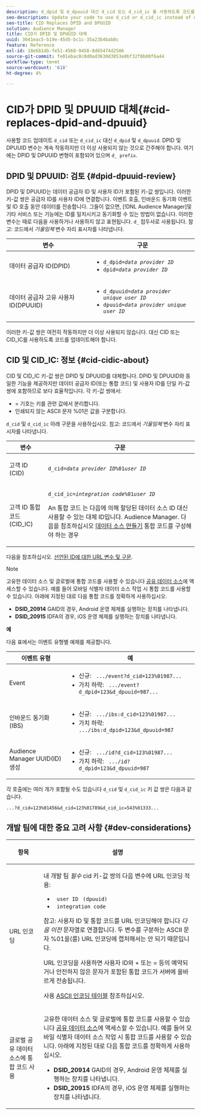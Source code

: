 ```yaml
---
description: d_dpid 및 d_dpuuid 대신 d_cid 또는 d_cid_ic 를 사용하도록 코드를 업데이트합니다. DPID 및 DPUUID 변수는 계속 작동하지만 더 이상 사용되지 않는 것으로 간주해야 합니다. 여기에는 d_ 접두사가 없는 DPID 및 DPUUID 변형이 포함됩니다.
seo-description: Update your code to use d_cid or d_cid_ic instead of d_dpid and d_dpuuid. The DPID and DPUUID variables will continue to work, but you should consider them deprecated. This includes DPID and DPUUID variants without the d_ prefix.
seo-title: CID Replaces DPID and DPUUID
solution: Audience Manager
title: CID가 DPID 및 DPUUID 대체
uuid: 3641eac5-b19e-45d5-bc1c-35a23b4bab8c
feature: Reference
exl-id: 18e6b1db-fe51-4560-9458-8d65474d2506
source-git-commit: fe01ebac8c0d0ad3630d3853e0bf32f0b00f6a44
workflow-type: tm+mt
source-wordcount: '618'
ht-degree: 4%

---
```


# CID가 DPID 및 DPUUID 대체{#cid-replaces-dpid-and-dpuuid}

사용할 코드 업데이트 `d_cid` 또는 `d_cid_ic` 대신 `d_dpid` 및 `d_dpuuid`. DPID 및 DPUUID 변수는 계속 작동하지만 더 이상 사용되지 않는 것으로 간주해야 합니다. 여기에는 DPID 및 DPUUID 변형이 포함되어 있으며 `d_ prefix`.

## DPID 및 DPUUID: 검토 {#dpid-dpuuid-review}

DPID 및 DPUUID는 데이터 공급자 ID 및 사용자 ID가 포함된 키-값 쌍입니다. 이러한 키-값 쌍은 공급자 ID를 사용자 ID에 연결합니다. 이벤트 호출, 인바운드 동기화 이벤트 및 ID 호출 동안 데이터를 전송합니다. 그들이 없으면, [!DNL Audience Manager]및 기타 서비스 또는 기능에는 ID를 일치시키고 동기화할 수 있는 방법이 없습니다. 이러한 변수는 때로 다음을 사용하거나 사용하지 않고 표현됩니다. `d_` 접두사로 사용됩니다. 참고: 코드에서 *기울임체* 변수 자리 표시자를 나타냅니다.

<table id="table_932B4416AE1E44E4A1E98D779D3B1ED5"> 
 <thead> 
  <tr> 
   <th colname="col1" class="entry"> 변수 </th> 
   <th colname="col2" class="entry"> 구문 </th> 
  </tr> 
 </thead>
 <tbody> 
  <tr> 
   <td colname="col1"> <p>데이터 공급자 ID(DPID) </p> </td> 
   <td colname="col2"> 
    <ul id="ul_0567D39DCE784C20A81EC0845C7B1C6B"> 
     <li id="li_DDD8C18266314987A7C802918F4892A8"> <code>d_dpid=<i>data provider ID</i></code> </li> 
     <li id="li_80185558932E416698ABD71158303EA8"> <code>dpid=<i>data provider ID</i></code> </li> 
    </ul> </td> 
  </tr> 
  <tr> 
   <td colname="col1"> <p>데이터 공급자 고유 사용자 ID(DPUUID) </p> </td> 
   <td colname="col2"> 
    <ul id="ul_EA7F769523B142CE8FF5886E5CDFF2D9"> 
     <li id="li_C984E2FF0A83495880BB87C610FA3F79"> <code>d_dpuuid=<i>data provider unique user ID</i></code> </li> 
     <li id="li_DCFFAC995DCC49F489ACEFD97A06F877"> <code>dpuuid=<i>data provider unique user ID</i></code> </li> 
    </ul> </td> 
  </tr> 
 </tbody> 
</table>

이러한 키-값 쌍은 여전히 작동하지만 더 이상 사용되지 않습니다. 대신 CID 또는 CID_IC를 사용하도록 코드를 업데이트해야 합니다.

## CID 및 CID_IC: 정보 {#cid-cidic-about}

CID 및 CID_IC 키-값 쌍은 DPID 및 DPUUID를 대체합니다. DPID 및 DPUUID와 동일한 기능을 제공하지만 데이터 공급자 ID(또는 통합 코드) 및 사용자 ID를 단일 키-값 쌍에 포함하므로 보다 효율적입니다. 각 키-값 쌍에서:

* = 기호는 키를 관련 값에서 분리합니다.
* 인쇄되지 않는 ASCII 문자 %01은 값을 구분합니다.

`d_cid` 및 `d_cid_ic` 아래 구문을 사용하십시오. 참고: 코드에서 *기울임체* 변수 자리 표시자를 나타냅니다.

<table id="table_0C8A4F8FDBC84416B4EB476F67BCFA8E"> 
 <thead> 
  <tr> 
   <th colname="col1" class="entry"> 변수 </th> 
   <th colname="col2" class="entry"> 구문 </th> 
  </tr> 
 </thead>
 <tbody> 
  <tr> 
   <td colname="col1"> <p>고객 ID (CID) </p> </td> 
   <td colname="col2"> <p> <code>d_cid=<i>data provider ID</i>%01<i>user ID</i></code> </p> </td> 
  </tr> 
  <tr> 
   <td colname="col1"> <p>고객 ID 통합 코드(CID_IC) </p> </td> 
   <td colname="col2"> <p> <code>d_cid_ic=<i>integration code</i>%01<i>user ID</i></code> </p> <p> An <span class="term"> 통합 코드</span> 는 다음에 의해 할당된 데이터 소스 ID 대신 사용할 수 있는 대체 ID입니다. <span class="keyword"> Audience Manager</span>. 다음을 참조하십시오 <a href="../features/manage-datasources.md#create-data-source"> 데이터 소스 만들기</a> 통합 코드를 구성해야 하는 경우 </p> </td> 
  </tr> 
 </tbody> 
</table>

다음을 참조하십시오. [선언된 ID에 대한 URL 변수 및 구문](../features/declared-ids.md#variables-and-syntax).

>[!NOTE]
>
>고유한 데이터 소스 및 글로벌에 통합 코드를 사용할 수 있습니다 [공유 데이터 소스](../features/datasources-list-and-settings.md#settings-menu-options)에 액세스할 수 있습니다. 예를 들어 모바일 식별자 데이터 소스 작업 시 통합 코드를 사용할 수 있습니다. 아래에 지정된 대로 다음 통합 코드를 정확하게 사용하십시오.

* **DSID_20914** GAID의 경우, Android 운영 체제를 실행하는 장치를 나타냅니다.
* **DSID_20915** IDFA의 경우, iOS 운영 체제를 실행하는 장치를 나타냅니다.

**예**

다음 표에서는 이벤트 유형별 예제를 제공합니다.

<table id="table_097A58CCD6E64C4DB0652271A4F31AE8"> 
 <thead> 
  <tr> 
   <th colname="col1" class="entry"> 이벤트 유형 </th> 
   <th colname="col2" class="entry"> 예 </th> 
  </tr>
 </thead>
 <tbody> 
  <tr> 
   <td colname="col1"> <p>Event </p> </td> 
   <td colname="col2"> 
    <ul id="ul_6EAB4188C6954512A28D1A8328794BCB"> 
     <li id="li_344AAEF1622343489E2AD6E2929CEA98">신규: <code> .../event?d_cid=123%01987...</code> </li> 
     <li id="li_B673C1BA5AD24C46AB8F8232EF89CE89">가치 하락: <code> .../event?d_dpid=123&amp;d_dpuuid=987...</code> </li> 
    </ul> </td> 
  </tr> 
  <tr> 
   <td colname="col1"> <p>인바운드 동기화(IBS) </p> </td> 
   <td colname="col2"> 
    <ul id="ul_78270745CBC2469B8CA9EDB7032B8F92"> 
     <li id="li_8C4620A04504442185F013F74E6B0647">신규: <code> .../ibs:d_cid=123%01987...</code> </li> 
     <li id="li_2A8F761C76334C1BB097CF1A9D7E8429">가치 하락: <code> .../ibs:d_dpid=123&amp;d_dpuuid=987</code> </li> 
    </ul> </td> 
  </tr> 
  <tr> 
   <td colname="col1"> <p>Audience Manager UUID(ID) 생성 </p> </td> 
   <td colname="col2"> 
    <ul id="ul_EAA764DCFF7244F69ABF67ACEE13E579"> 
     <li id="li_18467A531FAF454A881CBD157BBFD6D2">신규: <code> .../id?d_cid=123%01987...</code> </li> 
     <li id="li_433C33F7BC284362AC7CC3C9DC0BF471">가치 하락: <code> .../id?d_dpid=123&amp;d_dpuuid=987</code> </li> 
    </ul> </td> 
  </tr> 
 </tbody> 
</table>

각 호출에는 여러 개가 포함될 수도 있습니다 `d_cid` 및 `d_cid_ic` 키 값 쌍은 다음과 같습니다.

```
...?d_cid=123%01456&d_cid=123%01789&d_cid_ic=543%01333...
```

## 개발 팀에 대한 중요 고려 사항 {#dev-considerations}

<table id="table_5DD068FAE68A42CDB49B6C064706802A"> 
 <thead> 
  <tr> 
   <th colname="col1" class="entry"> <p>항목 </p> </th> 
   <th colname="col2" class="entry"> <p>설명 </p> </th> 
  </tr>
 </thead>
 <tbody> 
  <tr> 
   <td colname="col1"> <p>URL 인코딩 </p> </td> 
   <td colname="col2"> <p>내 개발 팀 <i>필수</i> cid 키-값 쌍의 다음 변수에 URL 인코딩 적용: </p> <p> 
     <ul id="ul_66DCB63C60914057B2BE21F49D9A36CA"> 
      <li id="li_6D82B4DB40BB4BB0B8FAF5841577FAAC"><code> user ID</code> <code> (dpuuid)</code> </li> 
      <li id="li_D2F94B07B0D84B09A5CDFA48518DDD62"><code> integration code</code> </li> 
     </ul> </p> <p> <p>참고: 사용자 ID 및 통합 코드를 URL 인코딩해야 합니다 <i>다음 이전</i> 문자열로 연결합니다. 두 변수를 구분하는 ASCII 문자 %01을(를) URL 인코딩에 캡처해서는 안 되기 때문입니다. </p> </p> <p>URL 인코딩을 사용하면 사용자 ID와 + 또는 = 등의 예약되거나 안전하지 않은 문자가 포함된 통합 코드가 서버에 올바르게 전송됩니다. </p> <p>사용 <a href="https://www.w3schools.com/tags/ref_urlencode.asp" format="https" scope="external"> ASCII 인코딩 테이블</a> 참조하십시오. </p> </td> 
  </tr> 
  <tr> 
   <td colname="col1"> <p>글로벌 공유 데이터 소스에 통합 코드 사용 </p> </td> 
   <td colname="col2"> <p>고유한 데이터 소스 및 글로벌에 통합 코드를 사용할 수 있습니다 <a href="../features/datasources-list-and-settings.md#settings-menu-options"> 공유 데이터 소스</a>에 액세스할 수 있습니다. 예를 들어 모바일 식별자 데이터 소스 작업 시 통합 코드를 사용할 수 있습니다. 아래에 지정된 대로 다음 통합 코드를 정확하게 사용하십시오. </p> <p> 
     <ul id="ul_B306EE96A3BD4CE982E113D5E23826CF"> 
      <li id="li_3340C7AFA9AB4105A2CCF3E476EC7552"> <b>DSID_20914</b> GAID의 경우, Android 운영 체제를 실행하는 장치를 나타냅니다. </li> 
      <li id="li_779D9F08021043FCB233A0ABF5160C76"> <b>DSID_20915</b> IDFA의 경우, iOS 운영 체제를 실행하는 장치를 나타냅니다. </li> 
     </ul> </p> </td> 
  </tr> 
 </tbody> 
</table>
